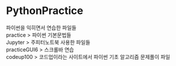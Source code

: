 # PythonPractice

파이썬을 익히면서 연습한 파일들  
practice > 파이썬 기본문법들  
Jupyter > 주피터노트북 사용한 파일들  
practiceGUI6 > 스크롤바 연습   
codeup100 > 코드업이라는 사이트에서 파이썬 기초 알고리즘 문제풀이 파일  
